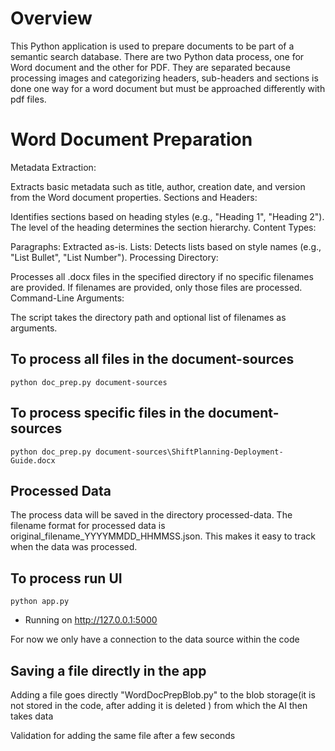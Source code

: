 # Overview

This Python application is used to prepare documents to be part of a semantic search database.  There are two Python data process, one for Word document
and the other for PDF.  They are separated because processing images and categorizing headers, sub-headers and sections is done one way for a word document
but must be approached differently with pdf files.

# Word Document Preparation

Metadata Extraction:

Extracts basic metadata such as title, author, creation date, and version from the Word document properties.
Sections and Headers:

Identifies sections based on heading styles (e.g., "Heading 1", "Heading 2").
The level of the heading determines the section hierarchy.
Content Types:

Paragraphs: Extracted as-is.
Lists: Detects lists based on style names (e.g., "List Bullet", "List Number").
Processing Directory:

Processes all .docx files in the specified directory if no specific filenames are provided.
If filenames are provided, only those files are processed.
Command-Line Arguments:

The script takes the directory path and optional list of filenames as arguments.

## To process all files in the document-sources
`python doc_prep.py document-sources`

## To process specific files in the document-sources
`python doc_prep.py document-sources\ShiftPlanning-Deployment-Guide.docx`

## Processed Data

The process data will be saved in the directory processed-data.  The filename format for processed data is original_filename_YYYYMMDD_HHMMSS.json. This makes it easy to track when the data was processed.

## To process run UI 
`python app.py`

* Running on http://127.0.0.1:5000

For now we only have a connection to the data source within the code 

## Saving a file directly in the app

Adding a file goes directly "WordDocPrepBlob.py" to the blob storage(it is not stored in the code, after adding it is deleted ) from which the AI then takes data 

Validation for adding the same file after a few seconds 